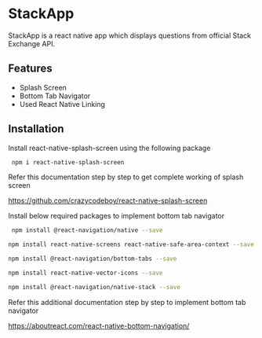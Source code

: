
# StackApp

StackApp is a react native app which displays questions from official Stack Exchange API.
 
## Features

- Splash Screen
- Bottom Tab Navigator 
- Used React Native Linking


## Installation

Install react-native-splash-screen
using the following package
```bash
 npm i react-native-splash-screen
```
Refer this documentation step by step to get complete working of splash screen

https://github.com/crazycodeboy/react-native-splash-screen

Install below required packages to implement bottom tab navigator

```bash
 npm install @react-navigation/native --save
```

```bash
npm install react-native-screens react-native-safe-area-context --save
```

```bash
npm install @react-navigation/bottom-tabs --save
```

```bash
npm install react-native-vector-icons --save
```

```bash
npm install @react-navigation/native-stack --save
```

Refer this additional documentation step by step to implement bottom tab navigator

https://aboutreact.com/react-native-bottom-navigation/
    